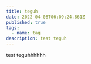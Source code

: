 ```yaml
---
title: teguh
date: 2022-04-08T06:09:24.861Z
published: true
tags:
  - name: tag
description: test teguh
---
```

test teguhhhhhh